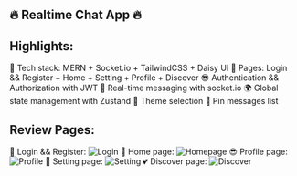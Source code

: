 ## 🔥 Realtime Chat App 🔥

## Highlights:

🌟 Tech stack: MERN + Socket.io + TailwindCSS + Daisy UI
🤩 Pages: Login && Register + Home + Setting + Profile + Discover
😎 Authentication && Authorization with JWT
🚀 Real-time messaging with socket.io
🌍 Global state management with Zustand
🎨 Theme selection
📌 Pin messages list

## Review Pages:

🤗 Login && Register: ![Login](./public/assets/login.png)
🥳 Home page: ![Homepage](./public/assets/chat.png)
😎 Profile page: ![Profile](./public/assets/profile.png)
🎨 Setting page: ![Setting](./public/assets/setting.png)
💕 Discover page: ![Discover](./public/assets/discover.png)
